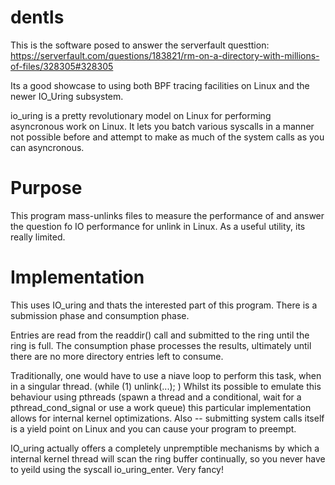 dentls
=======

This is the software posed to answer the serverfault questtion: https://serverfault.com/questions/183821/rm-on-a-directory-with-millions-of-files/328305#328305

Its a good showcase to using both BPF tracing facilities on Linux and the newer IO_Uring subsystem.

io_uring is a pretty revolutionary model on Linux for performing asyncronous work on Linux. It lets you batch various syscalls in a manner not possible before and attempt to make as much of the system calls as you can asyncronous.

# Purpose

This program mass-unlinks files to measure the performance of and answer the question fo IO performance for unlink in Linux.
As a useful utility, its really limited.

# Implementation

This uses IO_uring and thats the interested part of this program.
There is a submission phase and consumption phase.

Entries are read from the readdir() call and submitted to the ring until the ring is full.
The consumption phase processes the results, ultimately until there are no more directory entries left to consume.

Traditionally, one would have to use a niave loop to perform this task, when in a singular thread. (while (1) unlink(...); )
Whilst its possible to emulate this behaviour using pthreads (spawn a thread and a conditional, wait for a pthread_cond_signal or use a work queue) this particular implementation allows for internal kernel optimizations. Also -- submitting system calls itself is a yield point on Linux and you can cause your program to preempt.

IO_uring actually offers a completely unpremptible mechanisms by which a internal kernel thread will scan the ring buffer continually, so you never have to yeild using the syscall io_uring_enter. Very fancy!
